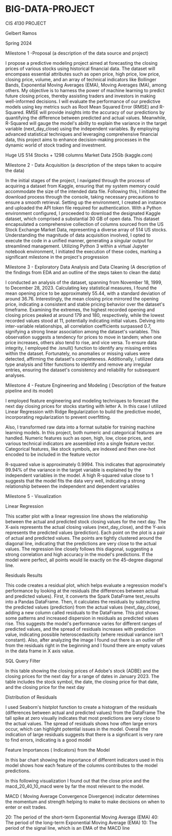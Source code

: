 # BIG-DATA-PROJECT

CIS 4130 PROJECT

Gelbert Ramos

Spring 2024

Milestone 1 -Proposal 
(a description of the data source and project)

I propose a predictive modeling project aimed at forecasting the closing prices of various stocks using historical financial data. The dataset will encompass essential attributes such as open price, high price, low price, closing price, volume, and an array of technical indicators like Bollinger Bands, Exponential Moving Averages (EMA), Moving Averages (MA), among others.
My objective is to harness the power of machine learning to predict future closing prices, thereby assisting traders and investors in making well-informed decisions. I will evaluate the performance of our predictive models using key metrics such as Root Mean Squared Error (RMSE) and R-Squared. RMSE will provide insights into the accuracy of our predictions by quantifying the difference between predicted and actual values. Meanwhile, R-Squared will gauge the model's ability to explain the variance in the target variable (next_day_close) using the independent variables.
By employing advanced statistical techniques and leveraging comprehensive financial data, this project aims to enhance decision-making processes in the dynamic world of stock trading and investment.

Huge US 514 Stocks + 1298 columns Market Data 25Gb (kaggle.com)

Milestone 2 - Data Acquisition 
(a description of the steps taken to acquire the data)

In the initial stages of the project, I navigated through the process of acquiring a dataset from Kaggle, ensuring that my system memory could accommodate the size of the intended data file. Following this, I initiated the download process through the console, taking necessary precautions to ensure a smooth retrieval.
Setting up the environment, I created an instance and uploaded the API token file required for authentication. With a Python environment configured, I proceeded to download the designated Kaggle dataset, which comprised a substantial 30 GB of open data. This dataset encapsulated a comprehensive collection of columns sourced from the US Stock Exchange Market Data, representing a diverse array of 514 US stocks.
Understanding the magnitude of data acquisition involved, I opted to execute the code in a unified manner, generating a singular output for streamlined management. Utilizing Python 3 within a virtual Jupyter notebook environment, I initiated the execution of these codes, marking a significant milestone in the project's progression

Milestone 3 - Exploratory Data Analysis and Data Cleaning
(A description of the findings from EDA and an outline of the steps taken to clean the data)

I conducted an  analysis of the dataset, spanning from November 18, 1999, to December 28, 2023. Calculating key statistical measures, I found the mean opening price to be approximately 55.44, with a standard deviation of around 36.76. Interestingly, the mean closing price mirrored the opening price, indicating a consistent and stable pricing behavior over the dataset's timeframe.
Examining the extremes, the highest recorded opening and closing prices peaked at around 179 and 180, respectively, while the lowest recorded values stood at 11, potentially indicating initial values.
Delving into inter-variable relationships, all correlation coefficients surpassed 0.7, signifying a strong linear association among the dataset's variables. This observation suggests a tendency for prices to move in tandem; when one price increases, others also tend to rise, and vice versa.
To ensure data integrity, I employed the .isnull() function to identify any missing entries within the dataset. Fortunately, no anomalies or missing values were detected, affirming the dataset's completeness.
Additionally, I utilized data type analysis and filter functions to identify and remove any irregular entries, ensuring the dataset's consistency and reliability for subsequent analyses.


Milestone 4 - Feature Engineering and Modeling
( Description of the feature pipeline and its model)

I employed feature engineering and modeling techniques to forecast the next day closing prices for stocks starting with letter A. In this case I utilized Linear Regression with Ridge Regularization to build the predictive model, incorporating regularization to prevent overfitting.

Also, I transformed raw data into a format suitable for training machine learning models. In this project, both numeric and categorical features are handled. Numeric features such as open, high, low, close prices, and various technical indicators are assembled into a single feature vector. Categorical features, like stock symbols, are indexed and then one-hot encoded to be included in the feature vector

R-squared value is approximately 0.9994. This indicates that approximately 99.94% of the variance in the target variable is explained by the independent variables in the model. A high R-squared value close to 1 suggests that the model fits the data very well, indicating a strong relationship between the independent and dependent variables


Milestone 5 - Visualization

Linear Regression

This scatter plot with a linear regression line shows the relationship between the actual and predicted stock closing values for the next day. The X-axis represents the actual closing values (next_day_close), and the Y-axis represents the predicted values (prediction). Each point on the plot is a pair of actual and predicted values.
The points are tightly clustered around the diagonal line, indicating that the predictions are very close to the actual values. The regression line closely follows this diagonal, suggesting a strong correlation and high accuracy in the model's predictions. If the model were perfect, all points would lie exactly on the 45-degree diagonal line.






Residuals Results 

This code creates a residual plot, which helps evaluate a regression model's performance by looking at the residuals (the differences between actual and predicted values).
First, it converts the Spark DataFrame test_results into a Pandas DataFrame. Then, it calculates the residuals by subtracting the predicted values (prediction) from the actual values (next_day_close), adding a new column called residuals to the DataFrame.
This plot shows some patterns and increased dispersion in residuals as predicted values rise. This suggests the model's performance varies for different ranges of predicted values, and the spread of residuals increases with prediction value, indicating possible heteroscedasticity (where residual variance isn't constant).
Also, after analyzing the image I found out there is an outlier off from the residuals right in the beginning and I found there are empty values in the data frame in X axis value.






SQL Query Filter

In this table showing the closing prices of Adobe's stock (ADBE) and the closing prices for the next day for a range of dates in January 2023. The table includes the stock symbol, the date, the closing price for that date, and the closing price for the next day




Distribution of Residuals 

I used Seaborn's histplot function to create a histogram of the residuals (differences between actual and predicted values) from the DataFrame
The tall spike at zero visually indicates that most predictions are very close to the actual values. The spread of residuals shows how often large errors occur, which can highlight potential issues in the model.
Overall the indication of large residuals suggests that there is a significant is very rare to find errors, indicating is a good model


Feature Importances ( Indicators)  from the Model

In this bar chart showing the importance of different indicators used in this model shows how each feature of the columns contributes to the model predictions.

In this following visualization I found out that the close price and the macd_20_40_10_macd were by far the most relevant to the model.

MACD ( Moving Average Convergence Divergence)  indicator determines the momentum and strength helping to make to make decisions on when to enter or exit trades.

20: The period of the short-term Exponential Moving Average (EMA)
40: The period of the long-term Exponential Moving Average (EMA)
10: The period of the signal line, which is an EMA of the MACD line














